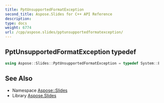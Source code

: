 ```yaml
---
title: PptUnsupportedFormatException
second_title: Aspose.Slides for C++ API Reference
description: 
type: docs
weight: 6774
url: /cpp/aspose.slides/pptunsupportedformatexception/
---
```

## PptUnsupportedFormatException typedef




```cpp
using Aspose::Slides::PptUnsupportedFormatException = typedef System::ExceptionWrapper<Details_PptUnsupportedFormatException>
```

## See Also

* Namespace [Aspose::Slides](../)
* Library [Aspose.Slides](../../)